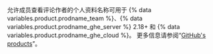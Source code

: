 允许成员查看评论作者的个人资料名称可用于 {% data variables.product.prodname_team %}、{% data variables.product.prodname_ghe_server %} 2.18+ 和 {% data variables.product.prodname_ghe_cloud %}。 更多信息请参阅“[GitHub's products](/articles/githubs-products)”。

